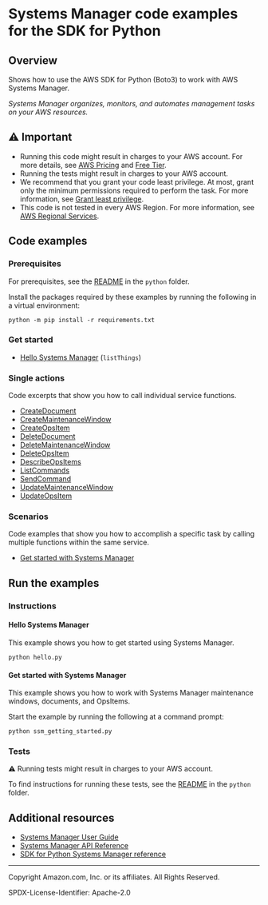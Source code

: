 # Systems Manager code examples for the SDK for Python

## Overview

Shows how to use the AWS SDK for Python (Boto3) to work with AWS Systems Manager.

<!--custom.overview.start-->
<!--custom.overview.end-->

_Systems Manager organizes, monitors, and automates management tasks on your AWS resources._

## ⚠ Important

* Running this code might result in charges to your AWS account. For more details, see [AWS Pricing](https://aws.amazon.com/pricing/) and [Free Tier](https://aws.amazon.com/free/).
* Running the tests might result in charges to your AWS account.
* We recommend that you grant your code least privilege. At most, grant only the minimum permissions required to perform the task. For more information, see [Grant least privilege](https://docs.aws.amazon.com/IAM/latest/UserGuide/best-practices.html#grant-least-privilege).
* This code is not tested in every AWS Region. For more information, see [AWS Regional Services](https://aws.amazon.com/about-aws/global-infrastructure/regional-product-services).

<!--custom.important.start-->
<!--custom.important.end-->

## Code examples

### Prerequisites

For prerequisites, see the [README](../../README.md#Prerequisites) in the `python` folder.

Install the packages required by these examples by running the following in a virtual environment:

```
python -m pip install -r requirements.txt
```

<!--custom.prerequisites.start-->
<!--custom.prerequisites.end-->

### Get started

- [Hello Systems Manager](hello.py#L4) (`listThings`)


### Single actions

Code excerpts that show you how to call individual service functions.

- [CreateDocument](document.py#L32)
- [CreateMaintenanceWindow](maintenance_window.py#L32)
- [CreateOpsItem](ops_item.py#L34)
- [DeleteDocument](document.py#L56)
- [DeleteMaintenanceWindow](maintenance_window.py#L66)
- [DeleteOpsItem](ops_item.py#L65)
- [DescribeOpsItems](ops_item.py#L13)
- [ListCommands](document.py#L155)
- [SendCommand](document.py#L78)
- [UpdateMaintenanceWindow](maintenance_window.py#L89)
- [UpdateOpsItem](ops_item.py#L117)

### Scenarios

Code examples that show you how to accomplish a specific task by calling multiple
functions within the same service.

- [Get started with Systems Manager](ssm_getting_started.py)


<!--custom.examples.start-->
<!--custom.examples.end-->

## Run the examples

### Instructions


<!--custom.instructions.start-->
<!--custom.instructions.end-->

#### Hello Systems Manager

This example shows you how to get started using Systems Manager.

```
python hello.py
```


#### Get started with Systems Manager

This example shows you how to work with Systems Manager maintenance windows, documents, and OpsItems.


<!--custom.scenario_prereqs.ssm_Scenario.start-->
<!--custom.scenario_prereqs.ssm_Scenario.end-->

Start the example by running the following at a command prompt:

```
python ssm_getting_started.py
```


<!--custom.scenarios.ssm_Scenario.start-->
<!--custom.scenarios.ssm_Scenario.end-->

### Tests

⚠ Running tests might result in charges to your AWS account.


To find instructions for running these tests, see the [README](../../README.md#Tests)
in the `python` folder.



<!--custom.tests.start-->
<!--custom.tests.end-->

## Additional resources

- [Systems Manager User Guide](https://docs.aws.amazon.com/systems-manager/latest/userguide/what-is-systems-manager.html)
- [Systems Manager API Reference](https://docs.aws.amazon.com/systems-manager/latest/APIReference/Welcome.html)
- [SDK for Python Systems Manager reference](https://boto3.amazonaws.com/v1/documentation/api/latest/reference/services/ssm.html)

<!--custom.resources.start-->
<!--custom.resources.end-->

---

Copyright Amazon.com, Inc. or its affiliates. All Rights Reserved.

SPDX-License-Identifier: Apache-2.0